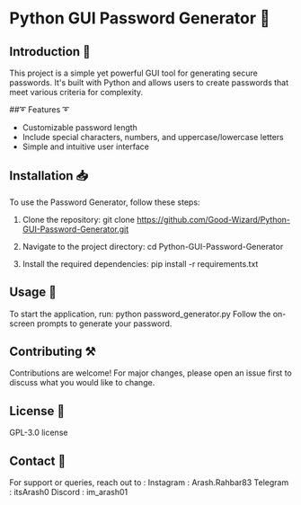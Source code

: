 # Python GUI Password Generator 🔑

## Introduction 🙂
This project is a simple yet powerful GUI tool for generating secure passwords. It's built with Python and allows users to create passwords that meet various criteria for complexity.

##➰ Features ➰
- Customizable password length
- Include special characters, numbers, and uppercase/lowercase letters
- Simple and intuitive user interface

## Installation 📥
To use the Password Generator, follow these steps:

1. Clone the repository:
git clone https://github.com/Good-Wizard/Python-GUI-Password-Generator.git

3. Navigate to the project directory:
cd Python-GUI-Password-Generator

5. Install the required dependencies:
pip install -r requirements.txt

## Usage 🤔
To start the application, run:
python password_generator.py
Follow the on-screen prompts to generate your password.

## Contributing ⚒
Contributions are welcome! For major changes, please open an issue first to discuss what you would like to change.

## License 📃
GPL-3.0 license

## Contact 🔗
For support or queries, reach out to :
Instagram : Arash.Rahbar83
Telegram : itsArash0
Discord : im_arash01
